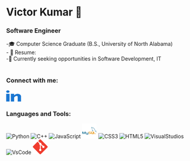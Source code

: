 <h1>Victor Kumar 👋</h1> 
<h3>Software Engineer</h3>

  <p1>
  -🎓 Computer Science Graduate (B.S., University of North Alabama) <br>
  - 📄 Resume:    <br>
  -🚀 Currently seeking opportunities in Software Development, IT <br><br>
  </p1>
 
<h3>Connect with me: <br> </h3>
  <p align="left">
    <a href="https://linkedin.com/in/victork12" target="blank"><img align="center" src="https://raw.githubusercontent.com/teamedwardforever/Readme-Generator/71f25dd8b98329b168142a6b782a107b75eab178/svg/Social/linked-in-alt.svg" alt="victor" height="30" width="40" /></a>
    
  </p>

<h3>Languages and Tools:</h3>
  
<p align="left">
  <img src="https://cdn.jsdelivr.net/gh/devicons/devicon/icons/python/python-original.svg" alt="Python" width="40" height="40" />
  <img src="https://cdn.jsdelivr.net/gh/devicons/devicon/icons/cplusplus/cplusplus-original.svg" alt="C++" width="40" height="40" />
  <img src="https://cdn.jsdelivr.net/gh/devicons/devicon/icons/javascript/javascript-original.svg" alt="JavaScript" width="40" height="40" />
  <img src="https://raw.githubusercontent.com/teamedwardforever/Readme-Generator/71f25dd8b98329b168142a6b782a107b75eab178/svg/Skills/Database/mysql-original-wordmark.svg" alt="Mysql" width="40" height="40"/>
  <img src="https://cdn.jsdelivr.net/gh/devicons/devicon/icons/css3/css3-original.svg" alt ="CSS3" width="40" height="40" />
  <img src="https://cdn.jsdelivr.net/gh/devicons/devicon/icons/html5/html5-original.svg" alt="HTML5" width="40" height="40" title="HTML5" />
  <img src="https://cdn.jsdelivr.net/gh/devicons/devicon/icons/visualstudio/visualstudio-plain.svg" alt="VisualStudios" width="40" height="40" />
  <img src="https://cdn.jsdelivr.net/gh/devicons/devicon/icons/vscode/vscode-original.svg" alt="VsCode"width="40" height="40" />
  <img src="https://raw.githubusercontent.com/teamedwardforever/Readme-Generator/71f25dd8b98329b168142a6b782a107b75eab178/svg/Skills/Other/git-scm-icon.svg" alt="Git" width="40" height="40" />
</p>















